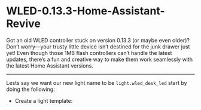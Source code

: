 # WLED-0.13.3-Home-Assistant-Revive
Got an old WLED controller stuck on version 0.13.3 (or maybe even older)? Don’t worry—your trusty little device isn’t destined for the junk drawer just yet! Even though those 1MB flash controllers can’t handle the latest updates, there’s a fun and creative way to make them work seamlessly with the latest Home Assistant versions.

<hr>

Lests say we want our new light name to be `light.wled_desk_led` start by doing the following:

- Create a light template:
